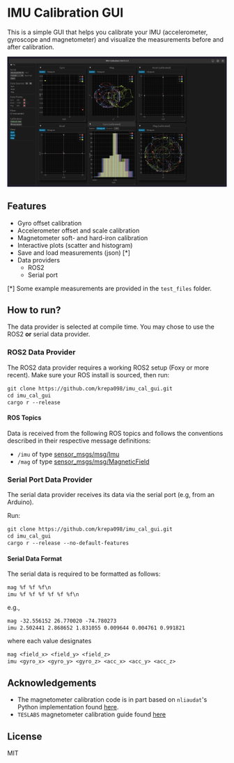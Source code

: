 # IMU Calibration GUI

This is a simple GUI that helps you calibrate your IMU (accelerometer, gyroscope and magnetometer) and visualize the measurements before and after calibration.

![screenshot](.media/screenshot.png)

## Features

* Gyro offset calibration
* Accelerometer offset and scale calibration
* Magnetometer soft- and hard-iron calibration
* Interactive plots (scatter and histogram)
* Save and load measurements (json) [*]
* Data providers
    * ROS2
    * Serial port

[*] Some example measurements are provided in the `test_files` folder.

## How to run?

The data provider is selected at compile time. You may chose to use the ROS2 **or** serial data provider.

### ROS2 Data Provider

The ROS2 data provider requires a working ROS2 setup (Foxy or more recent).
Make sure your ROS install is sourced, then run:

```
git clone https://github.com/krepa098/imu_cal_gui.git
cd imu_cal_gui
cargo r --release
```

#### ROS Topics

Data is received from the following ROS topics and follows the conventions described in their respective message definitions:
* `/imu` of type [sensor_msgs/msg/Imu](https://docs.ros2.org/foxy/api/sensor_msgs/msg/Imu.html)
* `/mag` of type [sensor_msgs/msg/MagneticField](https://docs.ros2.org/foxy/api/sensor_msgs/msg/MagneticField.html)


### Serial Port Data Provider

The serial data provider receives its data via the serial port (e.g, from an Arduino).

Run:

```
git clone https://github.com/krepa098/imu_cal_gui.git
cd imu_cal_gui
cargo r --release --no-default-features
```

#### Serial Data Format

The serial data is required to be formatted as follows:

```
mag %f %f %f\n
imu %f %f %f %f %f %f\n
```

e.g.,

```
mag -32.556152 26.770020 -74.780273
imu 2.502441 2.868652 1.831055 0.009644 0.004761 0.991821
```

where each value designates

```
mag <field_x> <field_y> <field_z>
imu <gyro_x> <gyro_y> <gyro_z> <acc_x> <acc_y> <acc_z>
```


## Acknowledgements

* The magnetometer calibration code is in part based on `nliaudat`'s Python implementation found [here](https://github.com/nliaudat/magnetometer_calibration).
* `TESLABS` magnetometer calibration guide found [here](https://teslabs.com/articles/magnetometer-calibration/)

## License

MIT